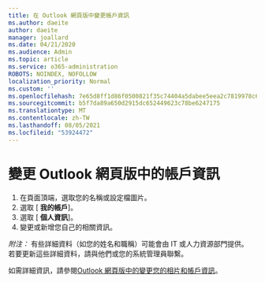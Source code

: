 ```yaml
---
title: 在 Outlook 網頁版中變更帳戶資訊
ms.author: daeite
author: daeite
manager: joallard
ms.date: 04/21/2020
ms.audience: Admin
ms.topic: article
ms.service: o365-administration
ROBOTS: NOINDEX, NOFOLLOW
localization_priority: Normal
ms.custom: ''
ms.openlocfilehash: 7e65d8ff1d86f0500821f35c74404a5dabee5eea2c7819978c6742355ba13000
ms.sourcegitcommit: b5f7da89a650d2915dc652449623c78be6247175
ms.translationtype: MT
ms.contentlocale: zh-TW
ms.lasthandoff: 08/05/2021
ms.locfileid: "53924472"
---
```

# <a name="change-account-information-in-outlook-on-the-web"></a>變更 Outlook 網頁版中的帳戶資訊

1. 在頁面頂端，選取您的名稱或設定檔圖片。
1. 選取 [ **我的帳戶**]。
1. 選取 [ **個人資訊**]。
1. 變更或新增您自己的相關資訊。

*附注：* 有些詳細資料（如您的姓名和職稱）可能會由 IT 或人力資源部門提供。 若要更新這些詳細資料，請與他們或您的系統管理員聯繫。

如需詳細資訊，請參閱[Outlook 網頁版中的變更您的相片和帳戶資訊](https://support.office.com/article/b2dbb289-851d-4bed-93c3-3e136f5659ec)。